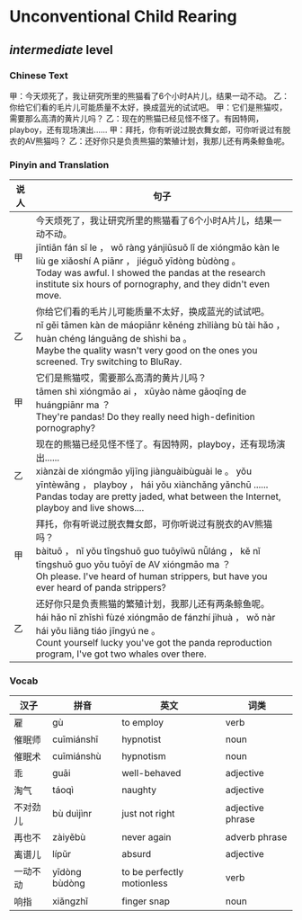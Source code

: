 # Unconventional Child Rearing
## *intermediate* level

### Chinese Text
甲：今天烦死了，我让研究所里的熊猫看了6个小时A片儿，结果一动不动。
乙：你给它们看的毛片儿可能质量不太好，换成蓝光的试试吧。
甲：它们是熊猫哎，需要那么高清的黄片儿吗？
乙：现在的熊猫已经见怪不怪了。有因特网，playboy，还有现场演出......
甲：拜托，你有听说过脱衣舞女郎，可你听说过有脱衣的AV熊猫吗？
乙：还好你只是负责熊猫的繁殖计划，我那儿还有两条鲸鱼呢。

### Pinyin and Translation
|说人|句子|
|----|----|
|甲|今天烦死了，我让研究所里的熊猫看了6个小时A片儿，结果一动不动。<br />jīntiān fán sǐ le ， wǒ ràng yánjiūsuǒ lǐ de xióngmāo kàn le liù ge xiǎoshí A piānr ， jiéguǒ yīdòng bùdòng 。<br />Today was awful. I showed the pandas at the research institute six hours of pornography, and they didn't even move.|
|乙|你给它们看的毛片儿可能质量不太好，换成蓝光的试试吧。<br />nǐ gěi tāmen kàn de máopiānr kěnéng zhìliàng bù tài hǎo ， huàn chéng lánguāng de shìshi ba 。<br />Maybe the quality wasn't very good on the ones you screened. Try switching to BluRay.|
|甲|它们是熊猫哎，需要那么高清的黄片儿吗？<br />tāmen shì xióngmāo ai ， xūyào nàme gāoqīng de huángpiānr ma ？<br />They're pandas! Do they really need high-definition pornography?|
|乙|现在的熊猫已经见怪不怪了。有因特网，playboy，还有现场演出......<br />xiànzài de xióngmāo yǐjīng jiànguàibùguài le 。 yǒu yīntèwǎng ， playboy ， hái yǒu xiànchǎng yǎnchū ......<br />Pandas today are pretty jaded, what between the Internet, playboy and live shows....|
|甲|拜托，你有听说过脱衣舞女郎，可你听说过有脱衣的AV熊猫吗？<br />bàituō ， nǐ yǒu tīngshuō guo tuōyīwǔ nǚláng ， kě nǐ tīngshuō guo yǒu tuōyī de AV xióngmāo ma ？<br />Oh please. I've heard of human strippers, but have you ever heard of panda strippers?|
|乙|还好你只是负责熊猫的繁殖计划，我那儿还有两条鲸鱼呢。<br />hái hǎo nǐ zhǐshì fùzé xióngmāo de fánzhí jìhuà ， wǒ nàr hái yǒu liǎng tiáo jīngyú ne 。<br />Count yourself lucky you've got the panda reproduction program, I've got two whales over there.|
### Vocab
|汉子|拼音|英文|词类|
|----|----|----|----|
|雇|gù|to employ|verb|
|催眠师|cuīmiánshī|hypnotist|noun|
|催眠术|cuīmiánshù|hypnotism|noun|
|乖|guāi|well-behaved|adjective|
|淘气|táoqì|naughty|adjective|
|不对劲儿|bù duìjìnr|just not right|adjective phrase|
|再也不|zàiyěbù|never again|adverb phrase|
|离谱儿|lípǔr|absurd|adjective|
|一动不动|yīdòng bùdòng|to be perfectly motionless|verb|
|响指|xiǎngzhǐ|finger snap|noun|